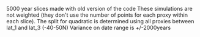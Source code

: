 5000 year slices made with old version of the code
These simulations are not weighted (they don't use the number of points for each proxy within each slice).
The split for quadratic is determined using all proxies between lat_1 and lat_3 (-40-50N)
Variance on date range is +/-2000years